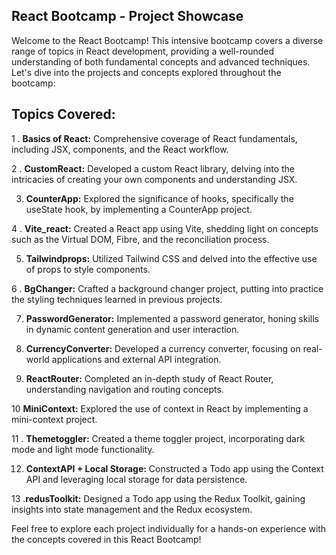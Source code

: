 ## React Bootcamp - Project Showcase
Welcome to the React Bootcamp! This intensive bootcamp covers a diverse range of topics in React development, providing a well-rounded understanding of both fundamental concepts and advanced techniques. Let's dive into the projects and concepts explored throughout the bootcamp:

## Topics Covered:
1 . **Basics of React:** Comprehensive coverage of React fundamentals, including JSX, components, and the React workflow.

2 . **CustomReact:** Developed a custom React library, delving into the intricacies of creating your own components and understanding JSX.

3. **CounterApp:** Explored the significance of hooks, specifically the useState hook, by implementing a CounterApp project.

4 . **Vite_react:** Created a React app using Vite, shedding light on concepts such as the Virtual DOM, Fibre, and the reconciliation process.

5. **Tailwindprops:** Utilized Tailwind CSS and delved into the effective use of props to style components.

6 . **BgChanger:** Crafted a background changer project, putting into practice the styling techniques learned in previous projects.

7.  **PasswordGenerator:** Implemented a password generator, honing skills in dynamic content generation and user interaction.

8.  **CurrencyConverter:** Developed a currency converter, focusing on real-world applications and external API integration.

9.  **ReactRouter:** Completed an in-depth study of React Router, understanding navigation and routing concepts.

10  **MiniContext:** Explored the use of context in React by implementing a mini-context project.

11 . **Themetoggler:** Created a theme toggler project, incorporating dark mode and light mode functionality.

12. **ContextAPI + Local Storage:** Constructed a Todo app using the Context API and leveraging local storage for data persistence.

13 .**redusToolkit:** Designed a Todo app using the Redux Toolkit, gaining insights into state management and the Redux ecosystem.

Feel free to explore each project individually for a hands-on experience with the concepts covered in this React Bootcamp!
